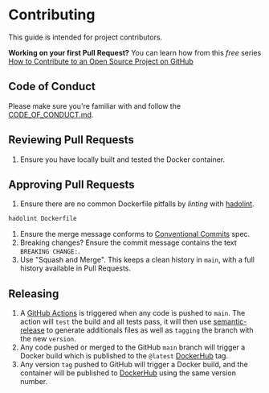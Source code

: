 # Contributing

This guide is intended for project contributors.

**Working on your first Pull Request?** You can learn how from this *free* series [How to Contribute to an Open Source Project on GitHub](https://kcd.im/pull-request)

## Code of Conduct

Please make sure you're familiar with and follow the [CODE_OF_CONDUCT.md](CODE_OF_CONDUCT.md).

## Reviewing Pull Requests

1. Ensure you have locally built and tested the Docker container.

## Approving Pull Requests

1. Ensure there are no common Dockerfile pitfalls by _linting_ with [hadolint](https://github.com/hadolint/hadolint).
```bash
hadolint Dockerfile
```
1. Ensure the merge message conforms to [Conventional Commits](https://conventionalcommits.org/) spec.
1. Breaking changes? Ensure the commit message contains the text `BREAKING CHANGE:`.
1. Use "Squash and Merge". This keeps a clean history in `main`, with a full history available in Pull Requests.

## Releasing

1. A [GitHub Actions](https://github.com/features/actions) is triggered when any code is pushed to `main`. The action will `test` the build and all tests pass, it will then use [semantic-release](https://github.com/semantic-release/semantic-release#-semantic-release) to generate additionals files as well as `tagging` the branch with the new `version`. 
1. Any code pushed or merged to the GitHub `main` branch will trigger a Docker build which is published to the `@latest` [DockerHub](https://hub.docker.com/) tag.
1. Any version `tag` pushed to GitHub will trigger a Docker build, and the container will be published to [DockerHub](https://hub.docker.com/) using the same version number.

